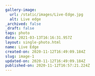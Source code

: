 ```yaml
---
gallery-image:
  url: /static/images/Live-Edge.jpg
  alt: Live edge
_archived: false
_draft: false
tags: photo
date: 2021-03-13T16:16:31.957Z
layout: single-photo.html
name: Live Edge
created-on: 2020-11-12T16:49:09.184Z
slug: image-1
updated-on: 2020-11-12T16:49:09.184Z
published-on: 2020-11-12T16:57:21.224Z
---
```

